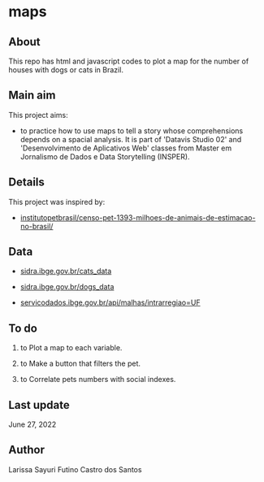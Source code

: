 # maps


## About

This repo has html and javascript codes to plot a map for the number of houses with dogs or cats in Brazil.

## Main aim

This project aims:

* to practice how to use maps to tell a story whose comprehensions depends on a spacial analysis. It is part of 'Datavis Studio 02' and 'Desenvolvimento de Aplicativos Web' classes from Master em Jornalismo de Dados e Data Storytelling (INSPER).


## Details

This project was inspired by:

* [institutopetbrasil/censo-pet-1393-milhoes-de-animais-de-estimacao-no-brasil/](http://institutopetbrasil.com/imprensa/censo-pet-1393-milhoes-de-animais-de-estimacao-no-brasil/)

## Data

* [sidra.ibge.gov.br/cats_data](https://sidra.ibge.gov.br/tabela/4931)

* [sidra.ibge.gov.br/dogs_data](https://sidra.ibge.gov.br/tabela/4930)

* [servicodados.ibge.gov.br/api/malhas/intrarregiao=UF](https://servicodados.ibge.gov.br/api/v3/malhas/paises/BR?intrarregiao=UF)


## To do

1. to Plot a map to each variable.

2. to Make a button that filters the pet.

3. to Correlate pets numbers with social indexes.

## Last update

June 27, 2022


## Author

Larissa Sayuri Futino Castro dos Santos
